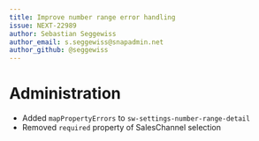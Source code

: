 ```yaml
---
title: Improve number range error handling
issue: NEXT-22989
author: Sebastian Seggewiss
author_email: s.seggewiss@snapadmin.net
author_github: @seggewiss
---
```

# Administration
* Added `mapPropertyErrors` to `sw-settings-number-range-detail`
* Removed `required` property of SalesChannel selection
